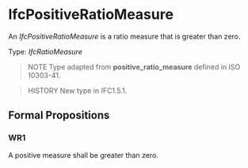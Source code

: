 # IfcPositiveRatioMeasure

An _IfcPositiveRatioMeasure_ is a ratio measure that is greater than zero.<!-- end of definition -->

Type: _IfcRatioMeasure_

> NOTE  Type adapted from **positive_ratio_measure** defined in ISO 10303-41.

> HISTORY  New type in IFC1.5.1.

## Formal Propositions

### WR1
A positive measure shall be greater than zero.

